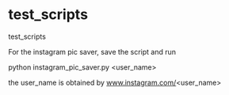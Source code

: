 test_scripts
============

test_scripts


For the instagram pic saver, save the script and run 

python instagram_pic_saver.py <user_name>

the user_name is obtained by www.instagram.com/<user_name>
